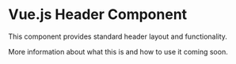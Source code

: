# Vue.js Header Component

This component provides standard header layout and functionality.

More information about what this is and how to use it coming soon.
